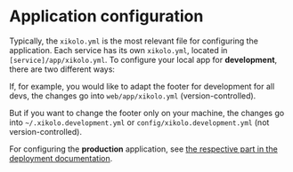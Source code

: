 # Application configuration

Typically, the `xikolo.yml` is the most relevant file for configuring the application. Each service has its own `xikolo.yml`, located in `[service]/app/xikolo.yml`.
To configure your local app for **development**, there are two different ways:

If, for example, you would like to adapt the footer for development for all devs, the changes go into `web/app/xikolo.yml` (version-controlled).

But if you want to change the footer only on your machine, the changes go into `~/.xikolo.development.yml` or `config/xikolo.development.yml` (not version-controlled).

For configuring the **production** application, see [the respective part in the deployment documentation](../../deployment/internal/configuration/index.md/#application-configuration).
